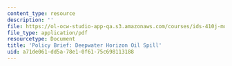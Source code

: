 ```yaml
---
content_type: resource
description: ''
file: https://ol-ocw-studio-app-qa.s3.amazonaws.com/courses/ids-410j-modeling-and-assessment-for-policy-spring-2013/a71de061dd5a78e10f6175c698113188_MITESD_864S13_Oil_Spill.pdf
file_type: application/pdf
resourcetype: Document
title: 'Policy Brief: Deepwater Horizon Oil Spill'
uid: a71de061-dd5a-78e1-0f61-75c698113188
---
```


